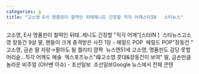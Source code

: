 ```yaml
---
categories: g
title: "고소영 E사 명품핀이 찰떡인 뒤태제니도 긴장할 직각 어깨스타IN   스타뉴스"
---
```

고소영, E사 명품핀이 찰떡인 뒤태..제니도 긴장할 "직각 어깨"[스타IN ]&nbsp;&nbsp;스타뉴스고소영 장동건 9살 딸, 팬들이 크게 충격받은 사진 1장 - 헤럴드 POP&nbsp;&nbsp;헤럴드 POP"장동건 " 고소영, 금손 딸 자랑→팔아도 될 퀄리티 깜짝&nbsp;&nbsp;뉴스엔51세 고소영, 명품핀도 감당 못할 머리숱…직각 어깨도 예술&nbsp;&nbsp;엑스포츠뉴스"母고소영 콧대&장동건이 보여" 딸, 금손만큼 놀라운 비주얼 (Oh!쎈 이슈) - 조선일보&nbsp;&nbsp;조선일보Google 뉴스에서 전체 콘텐